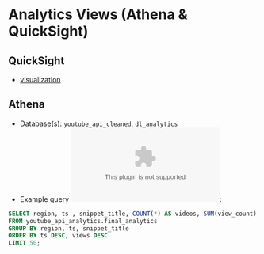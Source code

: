 # Analytics Views (Athena & QuickSight)

## QuickSight

- [visualization](./results/QuickSight_visualization.pdf)

## Athena
- Database(s): `youtube_api_cleaned`, `dl_analytics`
- Example query ![results](./results/athena_query.csv):
```sql
SELECT region, ts , snippet_title, COUNT(*) AS videos, SUM(view_count) AS views
FROM youtube_api_analytics.final_analytics
GROUP BY region, ts, snippet_title
ORDER BY ts DESC, views DESC
LIMIT 50;

